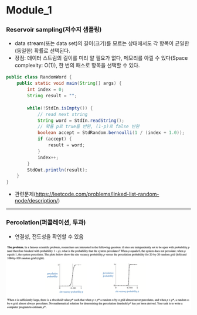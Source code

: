 # Module_1

### Reservoir sampling(저수지 샘플링)

- data stream(또는 data set)의 길이(크기)를 모르는 상태에서도 각 항목이 균일한(동일한) 확률로 선택된다.
- 장점: 데이터 스트림의 길이를 미리 알 필요가 없다, 메모리를 아낄 수 있다(Space complexity: O(1)), 한 번의 패스로 항목을 선택할 수 있다.

~~~java
public class RandomWord {
    public static void main(String[] args) {
        int index = 0;
        String result = "";
        
        while(!StdIn.isEmpty()) {
            // read next string
            String word = StdIn.readString();
            // 확률 p로 true를 반환, (1-p)로 false 반환
            boolean accept = StdRandom.bernoulli(1 / (index + 1.0));
            if (accept) {
                result = word;
            }
            index++;
        }
        StdOut.println(result);
    }
}
~~~

- 관련문제(https://leetcode.com/problems/linked-list-random-node/description/)

---

### Percolation(퍼콜레이션, 투과)

- 연결성, 전도성을 확인할 수 있음

![image-20240822092450290](images/image-20240822092450290.png)
